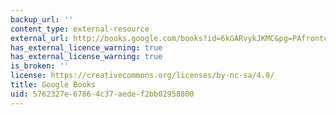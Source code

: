 ```yaml
---
backup_url: ''
content_type: external-resource
external_url: http://books.google.com/books?id=6kGARvykJKMC&pg=PAfrontcover
has_external_licence_warning: true
has_external_license_warning: true
is_broken: ''
license: https://creativecommons.org/licenses/by-nc-sa/4.0/
title: Google Books
uid: 5762327e-6786-4c37-aede-f2bb02958800
---
```

